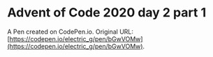 # Advent of Code 2020 day 2 part 1

A Pen created on CodePen.io. Original URL: [https://codepen.io/electric_g/pen/bGwVOMw](https://codepen.io/electric_g/pen/bGwVOMw).


